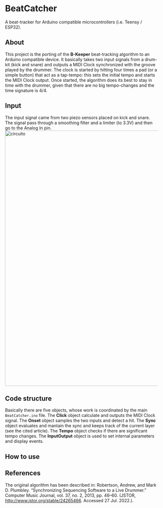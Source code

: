 # BeatCatcher
A beat-tracker for Arduino compatible microcontrollers (i.e. Teensy / ESP32).

## About
This project is the porting of the **B-Keeper** beat-tracking algorithm to an Arduino compatible device. It basically takes two input signals from a drum-kit (kick and snare) and outputs a MIDI Clock synchronized with the groove played by the drummer. The clock is started by hitting four times a pad (or a simple button) that act as a tap-tempo: this sets the initial tempo and starts the MIDI Clock output. Once started, the algorithm does its best to stay in time with the drummer, given that there are no big tempo-changes and the time signature is 4/4.

## Input
The input signal came from two piezo sensors placed on kick and snare. The signal pass through a smoothing filter and a limiter (to 3.3V) and then go to the Analog In pin. <img width="839" alt="circuito" src="https://user-images.githubusercontent.com/79301372/181357966-652a7ec0-a377-424d-9434-f0e07ecfd4c4.png">

## Code structure
Basically there are five objects, whose work is coordinated by the main ``BeatCatcher.ino`` file. The **Click** object calculate and outputs the MIDI Clock signal. The **Onset** object samples the two inputs and detect a hit. The **Sync** object evaluates and mantain the sync and keeps track of the current layer (see the cited article). The **Tempo** object checks if there are significant tempo changes. The **InputOutput** object is used to set internal parameters and display events.

## How to use


## References
The original algorithm has been described in: Robertson, Andrew, and Mark D. Plumbley. “Synchronizing Sequencing Software to a Live Drummer.” Computer Music Journal, vol. 37, no. 2, 2013, pp. 46–60. (JSTOR, http://www.jstor.org/stable/24265466. Accessed 27 Jul. 2022.). 
